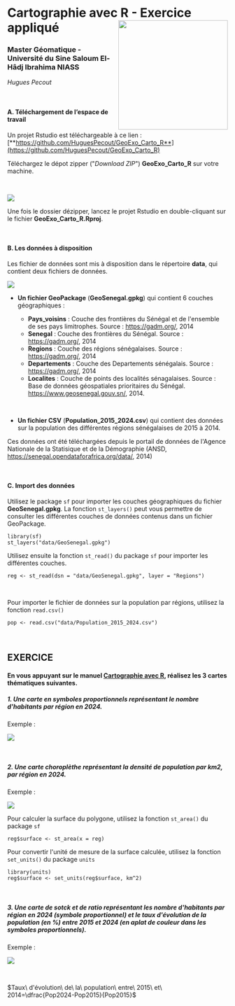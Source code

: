 # Cartographie avec R - Exercice appliqué <img src="img/logo.png" align="right" width="250"/>

### Master Géomatique - Université du Sine Saloum El-Hâdj Ibrahima NIASS

*Hugues Pecout*

</br>

#### **A. Téléchargement de l’espace de travail**

Un projet Rstudio est téléchargeable à ce lien : [**https://github.com/HuguesPecout/GeoExo_Carto_R**](https://github.com/HuguesPecout/GeoExo_Carto_R)

Téléchargez le dépot zipper ("*Download ZIP*") **GeoExo_Carto_R** sur votre machine.   

</br>

![](img/download.png)

Une fois le dossier dézipper, lancez le projet Rstudio en double-cliquant sur le fichier **GeoExo_Carto_R.Rproj**.

</br>

#### **B. Les données à disposition**


Les fichier de données sont mis à disposition dans le répertoire **data**, qui contient deux fichiers de données.

![](img/data.png)


- **Un fichier GeoPackage** (**GeoSenegal.gpkg**) qui contient 6 couches géographiques :

    - **Pays_voisins** : Couche des frontières du Sénégal et de l'ensemble de ses pays limitrophes. Source : https://gadm.org/, 2014   
    - **Senegal** : Couche des frontières du Sénégal. Source : https://gadm.org/, 2014   
    - **Regions** : Couche des régions sénégalaises. Source : https://gadm.org/, 2014   
    - **Departements** : Couche des Departements sénégalais. Source : https://gadm.org/, 2014   
    - **Localites** : Couche de points des localités sénagalaises. Source : Base de données géospatiales prioritaires du Sénégal. https://www.geosenegal.gouv.sn/, 2014.   

</br>

- **Un fichier CSV** (**Population_2015_2024.csv**) qui contient des données sur la population des différentes régions sénégalaises de 2015 à 2014.

Ces données ont été téléchargées depuis le portail de données de l'Agence Nationale de la Statisique et de la Démographie (ANSD, https://senegal.opendataforafrica.org/data/, 2014)


</br>


#### **C. Import des données**

Utilisez le package `sf` pour importer les couches géographiques du fichier **GeoSenegal.gpkg**. La fonction `st_layers()` peut vous permettre de consulter les différentes couches de données contenus dans un fichier GeoPackage.

    library(sf)
    st_layers("data/GeoSenegal.gpkg")
    

Utilisez ensuite la fonction `st_read()`  du package `sf` pour importer les différentes couches.

    reg <- st_read(dsn = "data/GeoSenegal.gpkg", layer = "Regions")
    
</br>


Pour importer le fichier de données sur la population par régions, utilisez la fonction `read.csv()`
    

    pop <- read.csv("data/Population_2015_2024.csv")


</br>

## **EXERCICE**

#### **En vous appuyant sur le manuel [Cartographie avec R](https://rcarto.github.io/cartographie_avec_r/), réalisez les 3 cartes thématiques suivantes.**


##### 1. Une carte en symboles proportionnels représentant le nombre d'habitants par région en 2024. 

Exemple :

![](img/carte_1.png)



</br>


##### 2. Une carte choroplèthe représentant la densité de population par km2, par région en 2024. 

Exemple :

![](img/carte_2.png)

Pour calculer la surface du polygone, utilisez la fonction `st_area()` du package `sf` 

    reg$surface <- st_area(x = reg) 
    
    
Pour convertir l'unité de mesure de la surface calculée, utilisez la fonction  `set_units()` du package `units`
    
    library(units)
    reg$surface <- set_units(reg$surface, km^2)

</br>


##### 3. Une carte de sotck et de ratio représentant les nombre d'habitants par région en 2024 (symbole proportionnel) et le taux d'évolution de la population (en %) entre 2015 et 2024 (en aplat de couleur dans les symboles proportionnels). 

Exemple :

![](img/carte_3.png)

</br>

$Taux\ d'évolution\ de\ la\ population\ entre\ 2015\ et\ 2014=\dfrac{Pop2024-Pop2015}{Pop2015}$



